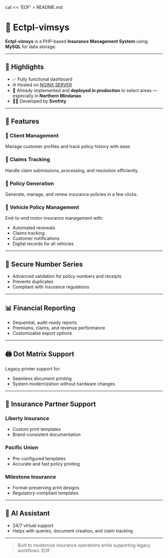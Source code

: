 cat << 'EOF' > README.md
# 🚗 Ectpl-vimsys

**Ectpl-vimsys** is a PHP-based **Insurance Management System** using **MySQL** for data storage.

---

## 🎯 Highlights

- ✅ Fully functional dashboard  
- 🌐 Hosted on [NGINX SERVER](https://ectpl-vimsys.rf.gd)  
- 🚀 Already implemented and **deployed in production** to select areas — especially in **Northern Mindanao**  
- 👨‍💻 Developed by **Svnfnty**

---

## 🔧 Features

### 🧍 Client Management  
Manage customer profiles and track policy history with ease.

### 🧾 Claims Tracking  
Handle claim submissions, processing, and resolution efficiently.

### 📄 Policy Generation  
Generate, manage, and renew insurance policies in a few clicks.

### 🚙 Vehicle Policy Management  
End-to-end motor insurance management with:
- Automated renewals  
- Claims tracking  
- Customer notifications  
- Digital records for all vehicles  

---

## 🔐 Secure Number Series  
- Advanced validation for policy numbers and receipts  
- Prevents duplicates  
- Compliant with insurance regulations

---

## 📊 Financial Reporting  
- Sequential, audit-ready reports  
- Premiums, claims, and revenue performance  
- Customizable export options

---

## 🖨️ Dot Matrix Support  
Legacy printer support for:
- Seamless document printing  
- System modernization without hardware changes

---

## 🏢 Insurance Partner Support

### Liberty Insurance  
- Custom print templates  
- Brand-consistent documentation  

### Pacific Union  
- Pre-configured templates  
- Accurate and fast policy printing  

### Milestone Insurance  
- Format-preserving print designs  
- Regulatory-compliant templates

---

## 🤖 AI Assistant  
- 24/7 virtual support  
- Helps with queries, document creation, and claim tracking  

---

> Built to modernize insurance operations while supporting legacy workflows.
EOF
